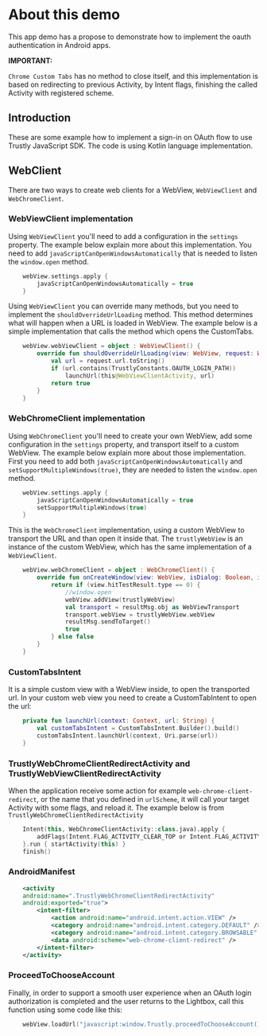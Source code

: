 # About this demo

This app demo has a propose to demonstrate how to implement the oauth authentication in Android apps.


**IMPORTANT:**

`Chrome Custom Tabs` has no method to close itself, and this implementation is based on redirecting to previous Activity, by Intent flags, finishing the called Activity with registered scheme.


## Introduction

These are some example how to implement a sign-in on OAuth flow to use Trustly JavaScript SDK.
The code is using Kotlin language implementation.

## WebClient

There are two ways to create web clients for a WebView, `WebViewClient` and `WebChromeClient`.

### WebViewClient implementation

Using `WebViewClient` you'll need to add a configuration in the `settings` property.
The example below explain more about this implementation. You need to add `javaScriptCanOpenWindowsAutomatically` that is needed to listen the `window.open` method.

```kotlin
    webView.settings.apply {
        javaScriptCanOpenWindowsAutomatically = true
    }
```

Using `WebViewClient` you can override many methods, but you need to implement the `shouldOverrideUrlLoading` method. This method determines what will happen when a URL is loaded in WebView.
The example below is a simple implementation that calls the method which opens the CustomTabs.

```kotlin
    webView.webViewClient = object : WebViewClient() {
        override fun shouldOverrideUrlLoading(view: WebView, request: WebResourceRequest): Boolean {
            val url = request.url.toString()
            if (url.contains(TrustlyConstants.OAUTH_LOGIN_PATH))
                launchUrl(this@WebViewClientActivity, url)
            return true
        }
    }
```

### WebChromeClient implementation

Using `WebChromeClient` you'll need to create your own WebView, add some configuration in the `settings` property, and transport itself to a custom WebView.
The example below explain more about those implementation. First you need to add both `javaScriptCanOpenWindowsAutomatically` and `setSupportMultipleWindows(true)`, they are needed to listen the `window.open` method.

```kotlin
    webView.settings.apply {
        javaScriptCanOpenWindowsAutomatically = true
        setSupportMultipleWindows(true)
    }
```

This is the `WebChromeClient` implementation, using a custom WebView to transport the URL and than open it inside that.
The `trustlyWebView` is an instance of the custom WebView, which has the same implementation of a `WebViewClient`.

```kotlin
    webView.webChromeClient = object : WebChromeClient() {
        override fun onCreateWindow(view: WebView, isDialog: Boolean, isUserGesture: Boolean, resultMsg: Message): Boolean {
            return if (view.hitTestResult.type == 0) {
                //window.open
                webView.addView(trustlyWebView)
                val transport = resultMsg.obj as WebViewTransport
                transport.webView = trustlyWebView.webView
                resultMsg.sendToTarget()
                true
            } else false
        }
    }
```

### CustomTabsIntent

It is a simple custom view with a WebView inside, to open the transported url.
In your custom web view you need to create a CustomTabIntent to open the url:

```kotlin
    private fun launchUrl(context: Context, url: String) {
        val customTabsIntent = CustomTabsIntent.Builder().build()
        customTabsIntent.launchUrl(context, Uri.parse(url))
    }
```

### TrustlyWebChromeClientRedirectActivity and TrustlyWebViewClientRedirectActivity

When the application receive some action for example `web-chrome-client-redirect`, or the name that you defined in `urlScheme`, it will call your target Activity with some flags, and reload it.
The example below is from `TrustlyWebChromeClientRedirectActivity`

```kotlin
    Intent(this, WebChromeClientActivity::class.java).apply {
        addFlags(Intent.FLAG_ACTIVITY_CLEAR_TOP or Intent.FLAG_ACTIVITY_SINGLE_TOP)
    }.run { startActivity(this) }
    finish()
```

### AndroidManifest

```xml
    <activity
    android:name=".TrustlyWebChromeClientRedirectActivity"
    android:exported="true">
        <intent-filter>
            <action android:name="android.intent.action.VIEW" />
            <category android:name="android.intent.category.DEFAULT" />
            <category android:name="android.intent.category.BROWSABLE" />
            <data android:scheme="web-chrome-client-redirect" />
        </intent-filter>
    </activity>
```

### ProceedToChooseAccount

Finally, in order to support a smooth user experience when an OAuth login authorization is completed and the user returns to the Lightbox, call this function using some code like this:

```kotlin
    webView.loadUrl("javascript:window.Trustly.proceedToChooseAccount();")
```